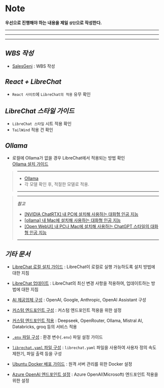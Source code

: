 
# **Note**
**우선으로 진행해야 하는 내용을 제일 `상단`으로 작성한다.**

---
---
---

## ***WBS 작성***
- [SalesGeni](https://docs.google.com/spreadsheets/d/1M8I4qBF-O7O2dhrs_9L2C9XZnJcMv9ylEFg7KfJn5ac/)
    : WBS 작성


## ***React + LibreChat***
- `React 사이트`에 `LibreChat의 적용` 유무 확인


## ***LibreChat 스타일 가이드***
- `LibreChat 스타일` 시트 적용 확인
- `TailWind` 적용 건 확인


## ***Ollama***
- 로컬에 Ollama가 없을 경우 LibreChat에서 적용되는 방법 확인\
    [Ollama 설치 가이드](https://www.librechat.ai/blog/2024-03-02_ollama)

> ---
>   * [Ollama](https://ollama.com/)
>   * 각 모델 확인 후, 적절한 모델로 적용.
> ---

> ---
> ***참고***
>   * [[NVIDIA ChatRTX] 내 PC에 설치해 사용하는 대화형 인공 지능](https://cantips.com/3899)
>   * [[ollama] 내 Mac에 설치해 사용하는 대화형 인공 지능](https://cantips.com/3901)
>   * [[Open WebUI] 내 PC나 Mac에 설치해 사용하는 ChatGPT 스타일의 대화형 인공 지능](https://cantips.com/3903)
> ---


## ***기타 문서***
- [LibreChat 로컬 설치 가이드](https://www.librechat.ai/docs/quick_start/local_setup)
    : LibreChat이 로컬로 실행 가능하도록 설치 방법에 대한 지침

- [LibreChat 업데이트](https://www.librechat.ai/docs/local/docker#update-librechat)
    : LibreChat의 최신 변경 사항을 적용하여, 업데이트하는 방법에 대한 지침

- [AI 제공업체 구성](https://www.librechat.ai/docs/configuration/pre_configured_ai)
    : OpenAI, Google, Anthropic, OpenAI Assistant 구성

- [커스텀 엔드포인트 구성](https://www.librechat.ai/docs/quick_start/custom_endpoints)
    : 커스텀 엔드포인트 적용을 위한 설정

- [커스텀 엔드포인트 적용](https://www.librechat.ai/docs/configuration/librechat_yaml/ai_endpoints)
    : Deepseek, OpenRouter, Ollama, Mistral AI, Databricks, groq 등의 서비스 적용

- [`.env` 파일 구성](https://www.librechat.ai/docs/configuration/dotenv)
    : 환경 변수(`.env`) 파일 설정 가이드

- [`librechat.yaml` 파일 구성](https://www.librechat.ai/docs/configuration/librechat_yaml)
    : `librechat.yaml` 파일을 사용하여 사용자 정의 속도 제한기, 파일 출력 등을 구성

- [Ubuntu Docker 배포 가이드](https://www.librechat.ai/docs/remote/docker_linux)
    : 원격 서버 관리를 위한 Docker 설정

- [Azure OpenAI 엔드포인트 설정](https://www.librechat.ai/docs/configuration/azure)
    : Azure OpenAI(Microsoft) 엔드포인트 적용을 위한 설정


